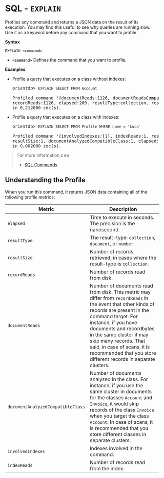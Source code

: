 # SQL - `EXPLAIN`

Profiles any command and returns a JSON data on the result of its execution.  You may find this useful to see why queries are running slow.  Use it as a keyword before any command that you want to profile.

**Syntax**

```
EXPLAIN <command>
```

- **`<command>`** Defines the command that you want to profile.

**Examples**

- Profile a query that executes on a class without indexes:

  <pre>
  orientdb> <code class='lang-sql userinput'>EXPLAIN SELECT FROM Account</code>

  Profiled command '{documentReads:1126, documentReadsCompatibleClass:1126, 
  recordReads:1126, elapsed:209, resultType:collection, resultSize:1126}' 
  in 0,212000 sec(s).
  </pre>

- Profile a query that executes on a class with indexes:

  <pre>
  orientdb> <code class='lang-sql userinput'>EXPLAIN SELECT FROM Profile WHERE name = 'Luca'</code>

  Profiled command '{involvedIndexes:[1], indexReads:1, resultType:collection
  resultSize:1, documentAnalyzedCompatibleClass:1, elapsed:1}' 
  in 0,002000 sec(s).
  </pre>

>For more information,s ee
>- [SQL Commands](SQL.md)


## Understanding the Profile

When you run this command, it returns JSON data containing all of the following profile metrics:

| Metric | Description |
|---|---|
| `elapsed` | Time to execute in seconds.  The precision is the nanosecond.|
| `resultType` |  The result-type: `collection`, `document`, or `number`.|
| `resultSize` | Number of records retrieved, in cases where the result-type is `collection`.|
| `recordReads` | Number of records read from disk.|
| `documentReads` | Number of documents read from disk.  This metric may differ from `recordReads` in the event that other kinds of records are present in the command target.  For instance, if you have documents and recordbytes in the same cluster it may skip many records.  That said, in case of scans, it is recommended that you store different records in separate clusters.|
| `documentAnalyzedCompatibleClass` | Number of documents analyzed in the class.  For instance, if you use the same cluster in documents for the classes `Account` and `Invoice`, it would skip records of the class `Invoice` when you target the class `Account`.  In case of scans, it is recommended that you store different classes in separate clusters.|
| `involvedIndexes` | Indexes involved in the command.|
| `indexReads` | Number of records read from the index.|


